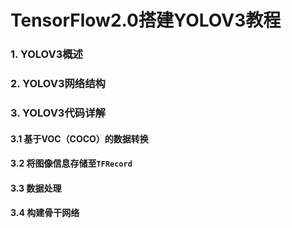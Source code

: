 

# TensorFlow2.0搭建YOLOV3教程

### 1. YOLOV3概述

### 2. YOLOV3网络结构

### 3. YOLOV3代码详解

#### 3.1 基于VOC（COCO）的数据转换

#### 3.2 将图像信息存储至`TFRecord`

#### 3.3 数据处理



#### 3.4 构建骨干网络

 

